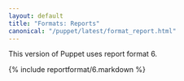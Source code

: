 ```yaml
---
layout: default
title: "Formats: Reports"
canonical: "/puppet/latest/format_report.html"
---
```



This version of Puppet uses report format 6.

{% include reportformat/6.markdown %}
